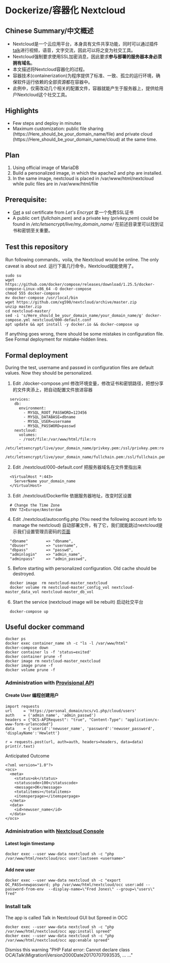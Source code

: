 # Dockerize/容器化 Nextcloud
## Chinese Summary/中文概述
* Nextcloud是一个云应用平台，本身具有文件共享功能，同时可以通过插件[talk](https://github.com/xg590/nextcloud/blob/master/README.md#install-talk)进行视频，语音，文字交流，因此可以将之变为社交工具。 
* Nextcloud强制要求使用SSL加密消息，因此要求<b>参与部署的服务器本身必须拥有域名</b>。
* 本文描述将Nextcloud容器化的过程。
* 容器技术(containerization)为程序提供了标准、一致、孤立的运行环境，确保软件运行依赖的全部资源都在容器中。
* 此例中，仅需改动几个相关的配置文件，容器就能产生于服务器上，提供给用户Nextcloud这个社交工具。
## Highlights 
* Few steps and deploy in minutes
* Maximum customization: public file sharing (https://Here_should_be_your_domain_name/file) and private cloud (https://Here_should_be_your_domain_name/cloud) at the same time. 
## Plan
1. Using official image of MariaDB
2. Build a personalized image, in which the apache2 and php are installed. 
3. In the same image, nextcloud is placed in /var/www/html/nextcloud while pulic files are in /var/www/html/file
## Prerequisite: 
* [Get](https://github.com/xg590/tutorials/blob/master/LetsEncrypt.md) a ssl certificate from <i>Let's Encrypt</i> 拿一个免费SSL证书<br>
* A public cert (<i>fullchain.pem</i>) and a private key (<i>privkey.pem</i>) could be found in <i>/etc/letsencrypt/live/my_domain_name/</i> 在前述目录里可以找到证书和密钥至关重要。
## Test this repository 
Run following commands，voila, the Nextcloud would be online. The only caveat is about <i>sed</i>. 运行下面几行命令，Nextcloud就能使用了。 
```
sudo su
wget https://github.com/docker/compose/releases/download/1.25.5/docker-compose-Linux-x86_64 -O docker-compose
chmod 555 docker-compose
mv docker-compose /usr/local/bin
wget https://github.com/xg590/nextcloud/archive/master.zip
unzip master.zip
cd nextcloud-master/
sed -i 's/Here_should_be_your_domain_name/your_domain_name/g' docker-compose.yml nextcloud/000-default.conf
apt update && apt install -y docker.io && docker-compose up
```
If anything goes wrong, there should be some mistakes in configuration file. See Formal deployment for mistake-hidden lines. 
## Formal deployment
During the test, username and passwd in configuration files are default values. Now they should be personalized. 
1. Edit ./docker-compose.yml 修改环境变量，修改证书和密钥路径，把想分享的文件夹添上，把自动配置文件放进容器
```
  services:
    db:
      environment:
        - MYSQL_ROOT_PASSWORD=123456
        - MYSQL_DATABASE=dbname
        - MYSQL_USER=username
        - MYSQL_PASSWORD=passwd 
    nextcloud:
      volumes:
      - /root/file:/var/www/html/file:ro 
      - /etc/letsencrypt/live/your_domain_name/privkey.pem:/ssl/privkey.pem:ro  
      - /etc/letsencrypt/live/your_domain_name/fullchain.pem:/ssl/fullchain.pem:ro 
```
2. Edit ./nextcloud/000-default.conf 把服务器域名在文件里指出来
```
  <VirtualHost *:443>
  	ServerName your_domain_name
  </VirtualHost>
```
3. Edit ./nextcloud/Dockerfile 依据服务器地址，改变时区设置
```
  # Change the Time Zone 
  ENV TZ=Europe/Amsterdam 
``` 
4. Edit ./nextcloud/autoconfig.php (You need the following account info to manage the nextcloud) 自动部署文件，有了它，我们就能跳过nextcloud提示我们设置管理员密码的[页面](https://github.com/xg590/miscellaneous/blob/master/nextcloud_admin.png)
```
  "dbname"        => "dbname",
  "dbuser"        => "username",
  "dbpass"        => "passwd",
  "adminlogin"    => "admin_name",                
  "adminpass"     => "admin_passwd", 
``` 
5. Before starting with personalized configuration. Old cache should be destroyed. 
```
  docker image  rm nextcloud-master_nextcloud
  docker volume rm nextcloud-master_config_vol nextcloud-master_data_vol nextcloud-master_db_vol
```
6. Start the service (nextcloud image will be rebuilt) 启动社交平台
```
  docker-compose up
``` 
## Useful docker command
```
docker ps
docker exec container_name sh -c "ls -l /var/www/html"
docker-compose down
docker container ls -f 'status=exited'
docker container prune -f
docker image rm nextcloud-master_nextcloud
docker image prune -f 
docker volume prune -f
```
### Administration with [Provisional API](https://docs.nextcloud.com/server/stable/admin_manual/configuration_user/user_provisioning_api.html)
#### Create User 编程创建用户
```
import requests
url     = 'https://personal_domain/ocs/v1.php/cloud/users'
auth    = ('admin_name', 'admin_passwd')
headers = {"OCS-APIRequest": "true", "Content-Type": "application/x-www-form-urlencoded"}
data    = {'userid':'newuser_name', 'password':'newuser_password', 'displayName':'Hewlett'}

r = requests.post(url, auth=auth, headers=headers, data=data)
print(r.text)
```
Anticipated Outcome
```
<?xml version="1.0"?>
<ocs>
  <meta>
    <status>ok</status>
    <statuscode>100</statuscode>
    <message>OK</message>
    <totalitems></totalitems>
    <itemsperpage></itemsperpage>
  </meta>
  <data>
    <id>newuser_name</id>
  </data>
</ocs>
```
### Administration with [Nextcloud Console](https://docs.nextcloud.com/server/18/admin_manual/configuration_server/occ_command.html)
#### Latest login timestamp
```
docker exec --user www-data nextcloud sh -c "php /var/www/html/nextcloud/occ user:lastseen <username>" 
```
#### Add new user
```
docker exec --user www-data nextcloud sh -c "export OC_PASS=newpassword; php /var/www/html/nextcloud/occ user:add --password-from-env  --display-name=\"Fred Jones\" --group=\"users\" fred"
``` 
### Install talk
The app is called Talk in Nextcloud GUI but Spreed in OCC
```
docker exec --user www-data nextcloud sh -c "php /var/www/html/nextcloud/occ app:install spreed"
docker exec --user www-data nextcloud sh -c "php /var/www/html/nextcloud/occ app:enable spreed"
```
Dismiss this warning "PHP Fatal error: Cannot declare class OCA\Talk\Migration\Version2000Date20170707093535, ... ..."

